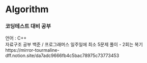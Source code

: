 # Algorithm
<h3>코딩테스트 대비 공부</h3>
언어 : C++
<br>
자료구조 공부
백준 / 프로그래머스 일주일에 최소 5문제 풀이
- 2회는 복기 <br>
https://mirror-tourmaline-dff.notion.site/da7adc9666fb4c5bac78975c73773453
